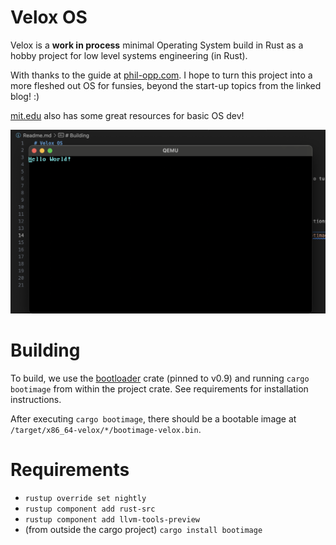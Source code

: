 # Velox OS

Velox is a **work in process** minimal Operating System build in Rust as a hobby project for 
low level systems engineering (in Rust).

With thanks to the guide at [phil-opp.com](https://os.phil-opp.com/minimal-rust-kernel/). I hope to turn
this project into a more fleshed out OS for funsies, beyond the start-up topics from the linked blog! :)

[mit.edu](https://pdos.csail.mit.edu/6.828/2018/labs/lab1/index.html) also has some great resources for basic OS dev!

![Hello world!](media/image.png)

# Building

To build, we use the [bootloader](https://crates.io/crates/bootloader) crate (pinned to v0.9) and 
running `cargo bootimage` from within the project crate. See requirements for installation instructions.

After executing `cargo bootimage`, there should be a bootable image at `/target/x86_64-velox/*/bootimage-velox.bin`.

# Requirements

- `rustup override set nightly`
- `rustup component add rust-src`
- `rustup component add llvm-tools-preview`
- (from outside the cargo project) `cargo install bootimage`